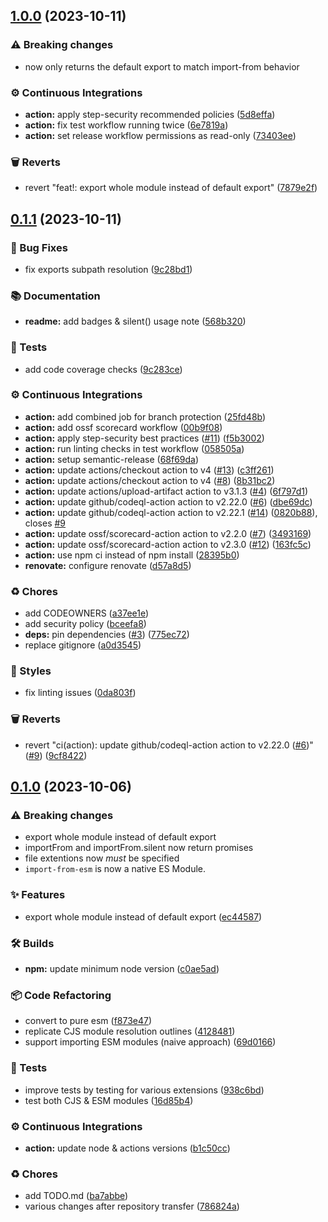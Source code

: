 ## [1.0.0](https://github.com/sheerlox/import-from-esm/compare/v0.1.1...v1.0.0) (2023-10-11)


### ⚠ Breaking changes

* now only returns the default export to match import-from behavior

### ⚙️ Continuous Integrations

* **action:** apply step-security recommended policies ([5d8effa](https://github.com/sheerlox/import-from-esm/commit/5d8effa29846717f519196855a39cb3afeef2013))
* **action:** fix test workflow running twice ([6e7819a](https://github.com/sheerlox/import-from-esm/commit/6e7819a5cc20d5fc208c9b33f2c78c6954675d50))
* **action:** set release workflow permissions as read-only ([73403ee](https://github.com/sheerlox/import-from-esm/commit/73403eebc0ae86c02b618fc576d570481e0762e3))


### 🗑 Reverts

* revert "feat!: export whole module instead of default export" ([7879e2f](https://github.com/sheerlox/import-from-esm/commit/7879e2fd4bb692eba1db4cc46b8994ce2d6c2ae3))

## [0.1.1](https://github.com/sheerlox/import-from-esm/compare/v0.1.0...v0.1.1) (2023-10-11)


### 🐛 Bug Fixes

* fix exports subpath resolution ([9c28bd1](https://github.com/sheerlox/import-from-esm/commit/9c28bd1bffef6bac92e9102cb558c1407d427565))


### 📚 Documentation

* **readme:** add badges & silent() usage note ([568b320](https://github.com/sheerlox/import-from-esm/commit/568b3207faf093674d90c2a3540b67e53b3d145c))


### 🚨 Tests

* add code coverage checks ([9c283ce](https://github.com/sheerlox/import-from-esm/commit/9c283ce5c0d028060101ed8a67abb7e6150960b7))


### ⚙️ Continuous Integrations

* **action:** add combined job for branch protection ([25fd48b](https://github.com/sheerlox/import-from-esm/commit/25fd48b3b459eb4277a5960602b1eb83e1382e11))
* **action:** add ossf scorecard workflow ([00b9f08](https://github.com/sheerlox/import-from-esm/commit/00b9f08dc9bad2e0feff684ec520233d4c75b9d8))
* **action:** apply step-security best practices ([#11](https://github.com/sheerlox/import-from-esm/issues/11)) ([f5b3002](https://github.com/sheerlox/import-from-esm/commit/f5b30020fbe92fd39e76ace5fc5701d6122999ab))
* **action:** run linting checks in test workflow ([058505a](https://github.com/sheerlox/import-from-esm/commit/058505adde4034f1a0a370f5d8823726eb0ff518))
* **action:** setup semantic-release ([68f69da](https://github.com/sheerlox/import-from-esm/commit/68f69dadad16ad512c15f9ca935e1b16f1260583))
* **action:** update actions/checkout action to v4 ([#13](https://github.com/sheerlox/import-from-esm/issues/13)) ([c3ff261](https://github.com/sheerlox/import-from-esm/commit/c3ff261b59829a33f7fecbc830d7d8872d15a2f3))
* **action:** update actions/checkout action to v4 ([#8](https://github.com/sheerlox/import-from-esm/issues/8)) ([8b31bc2](https://github.com/sheerlox/import-from-esm/commit/8b31bc202a03840c522c711c4fbaa5f92cc8e260))
* **action:** update actions/upload-artifact action to v3.1.3 ([#4](https://github.com/sheerlox/import-from-esm/issues/4)) ([6f797d1](https://github.com/sheerlox/import-from-esm/commit/6f797d117d4dee4b588189f8426ab291c5053d38))
* **action:** update github/codeql-action action to v2.22.0 ([#6](https://github.com/sheerlox/import-from-esm/issues/6)) ([dbe69dc](https://github.com/sheerlox/import-from-esm/commit/dbe69dcbb40819e49b8d6c6a28d24b0e2fc65bc2))
* **action:** update github/codeql-action action to v2.22.1 ([#14](https://github.com/sheerlox/import-from-esm/issues/14)) ([0820b88](https://github.com/sheerlox/import-from-esm/commit/0820b88eb08c5422ac658407e0ec1aff404e5377)), closes [#9](https://github.com/sheerlox/import-from-esm/issues/9)
* **action:** update ossf/scorecard-action action to v2.2.0 ([#7](https://github.com/sheerlox/import-from-esm/issues/7)) ([3493169](https://github.com/sheerlox/import-from-esm/commit/349316991b7d3008ea3a636d294ae5b16aa4b824))
* **action:** update ossf/scorecard-action action to v2.3.0 ([#12](https://github.com/sheerlox/import-from-esm/issues/12)) ([163fc5c](https://github.com/sheerlox/import-from-esm/commit/163fc5c33cc8c4a516762801f2a7059b29df4ad1))
* **action:** use npm ci instead of npm install ([28395b0](https://github.com/sheerlox/import-from-esm/commit/28395b0c526fe3d973cb4635da38325a3f0ff2d9))
* **renovate:** configure renovate ([d57a8d5](https://github.com/sheerlox/import-from-esm/commit/d57a8d52e5669b9eef25151579494936710ea433))


### ♻️ Chores

* add CODEOWNERS ([a37ee1e](https://github.com/sheerlox/import-from-esm/commit/a37ee1ea7d0d9e36ec2d13171580807e02637afb))
* add security policy ([bceefa8](https://github.com/sheerlox/import-from-esm/commit/bceefa88349a8eb27a5cd19c2fe0318b10819343))
* **deps:** pin dependencies ([#3](https://github.com/sheerlox/import-from-esm/issues/3)) ([775ec72](https://github.com/sheerlox/import-from-esm/commit/775ec72ae3960ed9b743b174309df958af52815d))
* replace gitignore ([a0d3545](https://github.com/sheerlox/import-from-esm/commit/a0d3545476a4b39c31dd97bf393668e429ab81b5))


### 💎 Styles

* fix linting issues ([0da803f](https://github.com/sheerlox/import-from-esm/commit/0da803fce7db6db2d5da974b5b3b2e8fb4dfbbd8))


### 🗑 Reverts

* revert "ci(action): update github/codeql-action action to v2.22.0 ([#6](https://github.com/sheerlox/import-from-esm/issues/6))" ([#9](https://github.com/sheerlox/import-from-esm/issues/9)) ([9cf8422](https://github.com/sheerlox/import-from-esm/commit/9cf8422390936f47550169f2c62bdcad63b6c2f5))

## [0.1.0](https://github.com/sheerlox/import-from-esm/compare/v4.0.0...v0.1.0) (2023-10-06)

### ⚠ Breaking changes

- export whole module instead of default export
- importFrom and importFrom.silent now return promises
- file extentions now _must_ be specified
- `import-from-esm` is now a native ES Module.

### ✨ Features

- export whole module instead of default export ([ec44587](https://github.com/sheerlox/import-from-esm/commit/ec44587f180d73cf709c9f01ffc4911ae1bbb3f8))

### 🛠 Builds

- **npm:** update minimum node version ([c0ae5ad](https://github.com/sheerlox/import-from-esm/commit/c0ae5ad3078bea5836325bd825a132bca2795ce9))

### 📦 Code Refactoring

- convert to pure esm ([f873e47](https://github.com/sheerlox/import-from-esm/commit/f873e4783664cccd9856bf40db6ff5d8bd1efda8))
- replicate CJS module resolution outlines ([4128481](https://github.com/sheerlox/import-from-esm/commit/4128481c2bb33629e4b6a3e101075b71f95a5607))
- support importing ESM modules (naive approach) ([69d0166](https://github.com/sheerlox/import-from-esm/commit/69d016631fd980069e31dfe3f107248ac1384770))

### 🚨 Tests

- improve tests by testing for various extensions ([938c6bd](https://github.com/sheerlox/import-from-esm/commit/938c6bd961b45dc3729844e45cccf88acbcaf790))
- test both CJS & ESM modules ([16d85b4](https://github.com/sheerlox/import-from-esm/commit/16d85b43894776001d5d2d7d3577d9e1f89d15cc))

### ⚙️ Continuous Integrations

- **action:** update node & actions versions ([b1c50cc](https://github.com/sheerlox/import-from-esm/commit/b1c50cc9744e98c7d388832bda3bef86d3ca2ab2))

### ♻️ Chores

- add TODO.md ([ba7abbe](https://github.com/sheerlox/import-from-esm/commit/ba7abbed3f3cf39d1303bc4a198b8c0ee23133f9))
- various changes after repository transfer ([786824a](https://github.com/sheerlox/import-from-esm/commit/786824a027d3c10741436b714d4b18ca37f17a7d))
